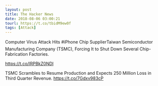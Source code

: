 ```yaml
---
layout: post
title: The Hacker News
date: 2018-08-06 03:00:21
tourl: https://t.co/tbidM9ew0f
tags: [Attack]
---
```

Computer Virus Attack Hits #iPhone Chip SupplierTaiwan Semiconductor Manufacturing Company (TSMC), Forcing It to Shut Down Several Chip-Fabrication Factories.

https://t.co/lRPBkZ0NDl

TSMC Scrambles to Resume Production and Expects 250 Million Loss in Third Quarter Revenue. https://t.co/7Gdxv983cP